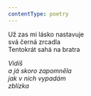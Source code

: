 ```yaml
---
contentType: poetry
---
```


<section>

Už zas mi lásko nastavuje  
svá černá zrcadla  
Tentokrát sahá na bratra

_Vidíš  
a já skoro zapomněla  
jak v nich vypadám  
zblízka_

</section>
